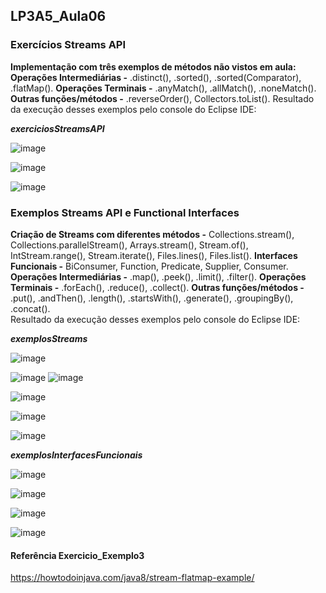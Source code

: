 ## LP3A5_Aula06

### Exercícios Streams API
**Implementação com três exemplos de métodos não vistos em aula:** **Operações Intermediárias -** .distinct(), .sorted(), .sorted(Comparator), .flatMap(). **Operações Terminais -** .anyMatch(), .allMatch(), .noneMatch(). **Outras funções/métodos -** .reverseOrder(), Collectors.toList(). 
Resultado da execução desses exemplos pelo console do Eclipse IDE:

***exerciciosStreamsAPI***  

![image](https://user-images.githubusercontent.com/70042571/167054994-a62b57a9-c493-4da1-99fb-39086d035eb9.png)  

![image](https://user-images.githubusercontent.com/70042571/167055297-406dab42-3824-4d61-8e0b-4394fb561840.png)  

![image](https://user-images.githubusercontent.com/70042571/167167925-dc0852c8-b714-4ff5-a91b-5d47c840b9b6.png)


### Exemplos Streams API e Functional Interfaces  

**Criação de Streams com diferentes métodos -** Collections.stream(), Collections.parallelStream(), Arrays.stream(), Stream.of(), IntStream.range(), Stream.iterate(), Files.lines(), Files.list(). **Interfaces Funcionais -** BiConsumer, Function, Predicate, Supplier, Consumer. **Operações Intermediárias -** .map(), .peek(), .limit(), .filter(). **Operações Terminais -** .forEach(), .reduce(), .collect(). **Outras funções/métodos -** .put(), .andThen(), .length(), .startsWith(), .generate(), .groupingBy(), .concat().  
Resultado da execução desses exemplos pelo console do Eclipse IDE:

***exemplosStreams***

![image](https://user-images.githubusercontent.com/70042571/167051467-abac1198-a3f6-4901-9351-2c6231c134d5.png)

![image](https://user-images.githubusercontent.com/70042571/167044480-8ab9fcb5-5c80-4b3a-8781-90812ee76d1b.png) 
![image](https://user-images.githubusercontent.com/70042571/167044558-504a1b0a-77d5-4494-a415-77b38a7d872c.png) 

![image](https://user-images.githubusercontent.com/70042571/167048767-7e32927b-4375-4768-922e-6932ecda2154.png)  

![image](https://user-images.githubusercontent.com/70042571/167049534-2a9370c5-0389-47b7-bace-ba171ed82da0.png)  

![image](https://user-images.githubusercontent.com/70042571/167052137-abdf27c7-4995-4eac-8a6e-5036b445908a.png)


***exemplosInterfacesFuncionais***

![image](https://user-images.githubusercontent.com/70042571/167018644-b37149fd-f025-4514-b61d-c4c16b37668a.png)  

![image](https://user-images.githubusercontent.com/70042571/167019280-a1d3b990-bddd-449c-a197-ccc5de2e118e.png)  

![image](https://user-images.githubusercontent.com/70042571/167019544-27c9dae1-e59c-453d-9771-56df142cec32.png)  

![image](https://user-images.githubusercontent.com/70042571/167019970-dee7c118-3ec8-4b33-83c1-42aec59f1304.png)

#### Referência Exercicio_Exemplo3
https://howtodoinjava.com/java8/stream-flatmap-example/
